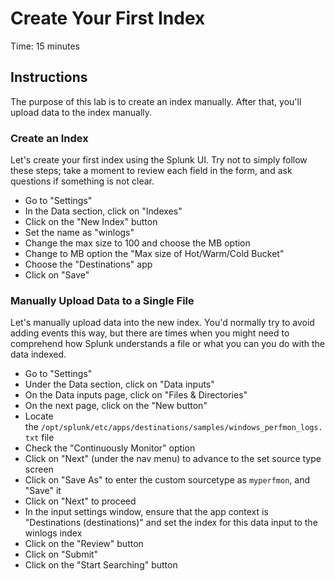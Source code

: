 # Create Your First Index
Time: 15 minutes

## Instructions
The purpose of this lab is to create an index manually. After that, you'll upload data to the index manually.

### Create an Index
Let's create your first index using the Splunk UI. Try not to simply follow these steps; take a moment to review each field in the form, and ask questions if something is not clear.

- Go to "Settings"
- In the Data section, click on "Indexes"
- Click on the "New Index" button 
- Set the name as "winlogs"
- Change the max size to 100 and choose the MB option
- Change to MB option the "Max size of Hot/Warm/Cold Bucket"
- Choose the "Destinations" app
- Click on "Save"

### Manually Upload Data to a Single File
Let's manually upload data into the new index. You'd normally try to avoid adding events this way, but there are times when you might need to comprehend how Splunk understands a file or what you can you do with the data indexed.

- Go to "Settings"
- Under the Data section, click on "Data inputs"
- On the Data inputs page, click on "Files & Directories"
- On the next page, click on the "New button"
- Locate the `/opt/splunk/etc/apps/destinations/samples/windows_perfmon_logs.txt` file
- Check the "Continuously Monitor" option
- Click on "Next" (under the nav menu) to advance to the set source type screen
- Click on "Save As" to enter the custom sourcetype as `myperfmon`, and "Save" it
- Click on "Next" to proceed 
- In the input settings window, ensure that the app context is "Destinations (destinations)" and set the index for this data input to the winlogs index
- Click on the "Review" button 
- Click on "Submit"
- Click on the "Start Searching" button 
